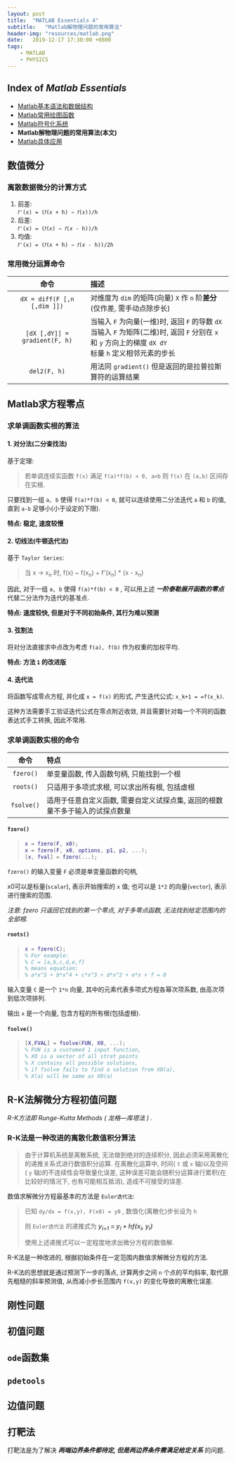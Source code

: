 ```yaml
---
layout: post
title:  "MATLAB Essentials 4"
subtitle:   "Matlab解物理问题的常用算法"
header-img: "resources/matlab.png"
date:   2019-12-17 17:30:00 +0800
tags:
    - MATLAB
    - PHYSICS
---
```


## Index of _Matlab Essentials_
* [Matlab基本语法和数据结构](./MATLAB-Essentials-1.html)
* [Matlab常用绘图函数](./MATLAB-Essentials-2.html)
* [Matlab符号化系统](./MATLAB-Essentials-3.html)
* **Matlab解物理问题的常用算法(本文)**
* [Matlab具体应用](./MATLAB-Essentials-5.html)

## 数值微分

### 离散数据微分的计算方式
1. 前差:   
    `𝑓'(x) = (𝑓(𝑥 + h) − 𝑓(𝑥))/h`
2. 后差:   
    `𝑓'(x) = (𝑓(𝑥) − 𝑓(𝑥 - h))/h`
3. 均值:   
    `𝑓'(x) = (𝑓(𝑥 + h) − 𝑓(𝑥 - h))/2h`

### 常用微分运算命令

| 命令 | 描述 |
| :-: | :-- |
|`dX = diff(F [,n [,dim ]])`| 对维度为 `dim` 的矩阵(向量) `X` 作 `n` 阶**差分** (仅作差, 需手动点除步长) |
|`[dX [,dY]] = gradient(F, h)`| 当输入 `F` 为向量(一维)时, 返回 `F` 的导数 `dX`<br>当输入 `F` 为矩阵(二维)时, 返回 `F` 分别在 `x` 和 `y` 方向上的梯度 `dX dY` <br>标量 `h` 定义相邻元素的步长|
|`del2(F, h)`| 用法同 `gradient()` 但是返回的是拉普拉斯算符的运算结果 |

## Matlab求方程零点

### 求单调函数实根的算法

#### 1. 对分法(二分查找法)  

基于定理:

> 若单调连续实函数 `f(x)` 满足 `f(a)*f(b) < 0, a<b` 则 `f(x)` 在 `(a,b)` 区间存在实根.

只要找到一组 `a, b` 使得 `f(a)*f(b) < 0`, 就可以连续使用二分法迭代 `a` 和 `b` 的值, 直到 `a-b` 足够小(小于设定的下限).

**特点: 稳定, 速度较慢**

#### 2. 切线法(牛顿迭代法)

基于 `Taylor Series`:

> 当 x -> x<sub>n</sub> 时, f(x) ~ f(x<sub>n</sub>) + f'(x<sub>n</sub>) * (x - x<sub>n</sub>)

因此, 对于一组 `a, b` 使得 `f(a)*f(b) < 0` , 可以用上述 _**一阶泰勒展开函数的零点**_ 代替二分法作为迭代的基准点.

**特点: 速度较快, 但是对于不同初始条件, 其行为难以预测**

#### 3. 弦割法

将对分法直接求中点改为考虑 `f(a), f(b)` 作为权重的加权平均.

**特点: 方法 `1` 的改进版**

#### 4. 迭代法

将函数写成零点方程, 并化成 `x = f(x)` 的形式, 产生迭代公式: `x_k+1 = =f(x_k)`.

这种方法需要手工验证迭代公式在零点附近收敛, 并且需要针对每一个不同的函数表达式手工转换, 因此不常用.

### 求单调函数实根的命令

| 命令 | 特点 |
| :-: | :-- |
|`fzero()` | 单变量函数, 传入函数句柄, 只能找到一个根 |
|`roots()` | 只适用于多项式求根, 可以求出所有根, 包括虚根 |
|`fsolve()`| 适用于任意自定义函数, 需要自定义试探点集, 返回的根数量不多于输入的试探点数量 |


#### `fzero()`
> ```matlab
> x = fzero(F, x0);
> x = fzero(F, x0, options, p1, p2, ...);
> [x, fval] = fzero(...);
> ```

`fzero()` 的输入变量 `F` 必须是单变量函数的句柄,

x0可以是标量(`scalar`), 表示开始搜索的 `x` 值; 也可以是 `1*2` 的向量(`vector`), 表示进行搜索的范围.

*注意: fzero 只返回它找到的第一个零点, 对于多零点函数, 无法找到给定范围内的全部根.*
  
#### `roots()`
> ```matlab
> x = fzero(C);
> % For example:
> % C = [a,b,c,d,e,f]
> % means equation:
> % a*x^5 + b*x^4 + c*x^3 + d*x^2 + e*x + f = 0
> ```

输入变量 `C` 是一个 `1*n` 向量, 其中的元素代表多项式方程各幂次项系数, 由高次项到低次项排列.

输出 `x` 是一个向量, 包含方程的所有根(包括虚根).

#### `fsolve()`
> ```matlab
> [X,FVAL] = fsolve(FUN, X0, ...);
> % FUN is a customed 1 input function,
> % X0 is a vector of all strat points
> % X contains all possible solutions,
> % if fsolve fails to find a solution from X0(a),
> % X(a) will be same as X0(a)
> ```

## R-K法解微分方程初值问题

_R-K方法即 Runge-Kutta Methods ( 龙格—库塔法 ) ._

### R-K法是一种改进的离散化数值积分算法

> 由于计算机系统是离散系统, 无法做到绝对的连续积分, 因此必须采用离散化的递推关系式进行数值积分运算. 在离散化运算中, 时间( `t` 或 `x` 轴)以及空间( `y` 轴)的不连续性会导致量化误差, 这种误差可能会随积分运算进行累积(在比较好的情况下, 也有可能相互抵消), 造成不可接受的误差.

数值求解微分方程最基本的方法是 `Euler迭代法`:

> 已知 `dy/dx = f(x,y), F(x0) = y0` , 数值化(离散化)步长设为 `h`  
> 
> 则 `Euler迭代法` 的递推式为 _**y<sub>i+1</sub> = y<sub>i</sub> + hf(x<sub>i</sub>, y<sub>i</sub>)**_
> 
> 使用上述递推式可以一定程度地求出微分方程的数值解.

R-K法是一种改进的, 根据初始条件在一定范围内数值求解微分方程的方法.

R-K法的思想就是通过预测下一步的落点, 计算两步之间 `n` 个点的平均斜率, 取代原先粗糙的斜率预测值, 从而减小步长范围内 `f(x,y)` 的变化导致的离散化误差.

## 刚性问题

## 初值问题

## `ode`函数集

## `pdetools`

## 边值问题

## 打靶法

打靶法是为了解决 _**两端边界条件都待定, 但是两边界条件需满足给定关系**_ 的问题.

